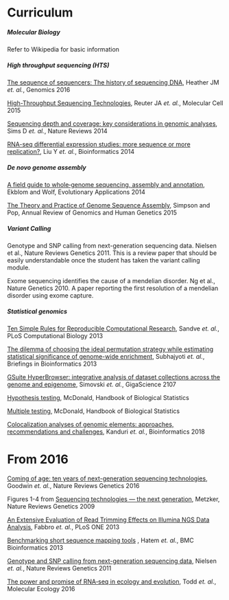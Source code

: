 
# Curriculum

##### Molecular Biology
Refer to Wikipedia for basic information

##### High throughput sequencing (HTS)
[The sequence of sequencers: The history of sequencing DNA](https://github.com/arvindsundaram/IN-BIOSx000/raw/2018/Curriculum/HTS_history.pdf), Heather JM _et. al._, Genomics 2016

[High-Throughput Sequencing Technologies](https://github.com/arvindsundaram/IN-BIOSx000/raw/2018/Curriculum/HTS_technology.pdf), Reuter JA _et. al._, Molecular Cell 2015

[Sequencing depth and coverage: key considerations in genomic analyses](https://github.com/arvindsundaram/IN-BIOSx000/raw/2018/Curriculum/HTS_Coverage_Depth.pdf), Sims D _et. al._, Nature Reviews 2014

[RNA-seq differential expression studies: more sequence or more replication?](https://github.com/arvindsundaram/IN-BIOSx000/raw/2018/Curriculum/HTS_DE.pdf), Liu Y _et. al._, Bioinformatics 2014

##### _De novo_ genome assembly
[A field guide to whole‐genome sequencing, assembly and annotation](https://wiki.uio.no/projects/clsi/images/9/99/Ekblom2014.pdf), Ekblom and Wolf, Evolutionary Applications 2014

[The Theory and Practice of Genome Sequence Assembly](https://wiki.uio.no/projects/clsi/images/8/8f/Simpson2015.pdf), Simpson and Pop, Annual Review of Genomics and Human Genetics 2015

##### Variant Calling

Genotype and SNP calling from next-generation sequencing data. Nielsen et al., Nature Reviews Genetics 2011. This is a review paper that should be easily understandable once the student has taken the variant calling module. 

Exome sequencing identifies the cause of a mendelian disorder. Ng et al., Nature Genetics 2010. A paper reporting the first resolution of a mendelian disorder using exome capture.

##### Statistical genomics

[Ten Simple Rules for Reproducible Computational Research](https://wiki.uio.no/projects/clsi/images/e/ed/Sandve2013-2.pdf), Sandve _et. al._, PLoS Computational Biology 2013

[The dilemma of choosing the ideal permutation strategy while estimating statistical significance of genome-wide enrichment](https://wiki.uio.no/projects/clsi/images/9/92/The_dilemma_of_choosing_the_ideal_permutation_strategy_while_estimating_statistical_significance_of_genome-wide_enrichment.pdf), Subhajyoti _et. al._, Briefings in Bioinformatics 2013

[GSuite HyperBrowser: integrative analysis of dataset collections across the genome and epigenome](https://github.com/arvindsundaram/IN-BIOSx000/raw/2018/Curriculum/GSuite_HyperBrowser.pdf), Simovski _et. al._, GigaScience 2107

[Hypothesis testing](http://www.biostathandbook.com/hypothesistesting.html), McDonald, Handbook of Biological Statistics

[Multiple testing](http://www.biostathandbook.com/multiplecomparisons.html), McDonald, Handbook of Biological Statistics

[Colocalization analyses of genomic elements: approaches, recommendations and challenges](https://academic.oup.com/bioinformatics/advance-article/doi/10.1093/bioinformatics/bty835/5126923), Kanduri _et. al._, Bioinformatics 2018


From 2016
============
[Coming of age: ten years of next-generation sequencing technologies](https://wiki.uio.no/projects/clsi/images/6/6f/Goodwin2016.pdf), Goodwin _et. al._, Nature Reviews Genetics 2016

Figures 1-4 from
[Sequencing technologies — the next generation](https://wiki.uio.no/projects/clsi/images/a/a5/Sequencing_technologies_the_next_generation.pdf), Metzker, Nature Reviews Genetics 2009

[An Extensive Evaluation of Read Trimming Effects on Illumina NGS Data Analysis](https://wiki.uio.no/projects/clsi/images/3/3e/Fabbro2013.pdf), Fabbro _et. al._, PLoS ONE 2013

[Benchmarking short sequence mapping tools](https://wiki.uio.no/projects/clsi/images/e/ea/Hatem2013.pdf) , Hatem  _et. al._, BMC Bioinformatics 2013

[Genotype and SNP calling from next-generation sequencing data](https://wiki.uio.no/projects/clsi/images/3/33/Genotype_and_SNP_calling_from_next-generation_sequencing_data.pdf), Nielsen _et. al._, Nature Reviews Genetics 2011

[The power and promise of RNA‐seq in ecology and evolution](https://wiki.uio.no/projects/clsi/images/6/63/Todd2016.pdf), Todd _et. al._, Molecular Ecology 2016
